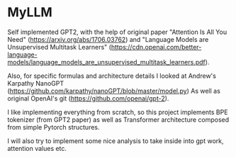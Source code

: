 # MyLLM

Self implemented GPT2, with the help of original paper "Attention Is All You Need" (https://arxiv.org/abs/1706.03762) and "Language Models are Unsupervised Multitask Learners" (https://cdn.openai.com/better-language-models/language_models_are_unsupervised_multitask_learners.pdf).

Also, for specific formulas and architecture details I looked at Andrew's Karpathy NanoGPT (https://github.com/karpathy/nanoGPT/blob/master/model.py) As well as original OpenAI's git (https://github.com/openai/gpt-2).

I like implementing everything from scratch, so this project implements BPE tokenizer (from GPT2 paper) as well as Transformer architecture composed from simple Pytorch structures.

I will also try to implement some nice analysis to take inside into gpt work, attention values etc.